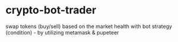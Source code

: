 # crypto-bot-trader
swap tokens (buy/sell) based on the market health with bot strategy (condition) - by utilizing metamask &amp; pupeteer
